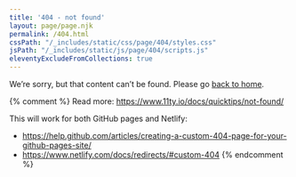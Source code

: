 ```yaml
---
title: '404 - not found'
layout: page/page.njk
permalink: /404.html
cssPath: "/_includes/static/css/page/404/styles.css"
jsPath: "/_includes/static/js/page/404/scripts.js"
eleventyExcludeFromCollections: true
---
```


We’re sorry, but that content can’t be found. Please go [back to home](/).

{% comment %}
Read more: https://www.11ty.io/docs/quicktips/not-found/

This will work for both GitHub pages and Netlify:

- https://help.github.com/articles/creating-a-custom-404-page-for-your-github-pages-site/
- https://www.netlify.com/docs/redirects/#custom-404
  {% endcomment %}
